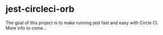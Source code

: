 # jest-circleci-orb

The goal of this project is to make running jest fast and easy with Circle CI. More info to come...
